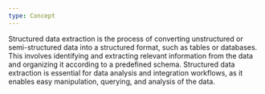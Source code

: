 ```yaml
---
type: Concept
---
```


Structured data extraction is the process of converting unstructured or semi-structured data into a structured format, such as tables or databases. This involves identifying and extracting relevant information from the data and organizing it according to a predefined schema. Structured data extraction is essential for data analysis and integration workflows, as it enables easy manipulation, querying, and analysis of the data.